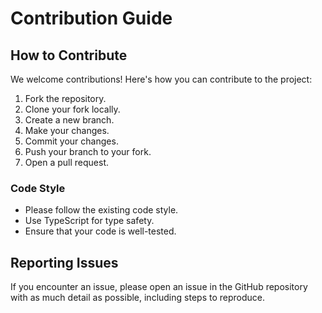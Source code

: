 # Contribution Guide

## How to Contribute

We welcome contributions! Here's how you can contribute to the project:

1. Fork the repository.
2. Clone your fork locally.
3. Create a new branch.
4. Make your changes.
5. Commit your changes.
6. Push your branch to your fork.
7. Open a pull request.

### Code Style

- Please follow the existing code style.
- Use TypeScript for type safety.
- Ensure that your code is well-tested.

## Reporting Issues

If you encounter an issue, please open an issue in the GitHub repository with as much detail as possible, including steps to reproduce.